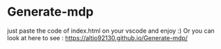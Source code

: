 ﻿# Generate-mdp
just paste the code of index.html on your vscode and enjoy :) 
Or you can look at here to see : https://altio92130.github.io/Generate-mdp/
